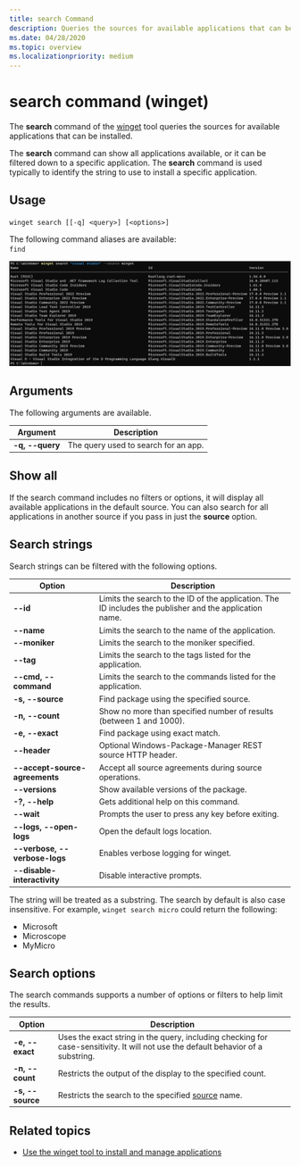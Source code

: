 ```yaml
---
title: search Command
description: Queries the sources for available applications that can be installed
ms.date: 04/28/2020
ms.topic: overview
ms.localizationpriority: medium
---
```


# search command (winget)

The **search** command of the [winget](index.md) tool queries the sources for available applications that can be installed.  

The **search** command can show all applications available, or it can be filtered down to a specific application. The **search** command is used typically to identify the string to use to install a specific application.

## Usage

`winget search [[-q] <query>] [<options>]`

The following command aliases are available: \
`find`

![Screenshot of the Windows Power Shell window displaying the results of the winget search.](images/search.png)

## Arguments

The following arguments are available.

| Argument  | Description |
 --------------|-------------|
| **-q, --query** |  The query used to search for an app. |

## Show all

If the search command includes no filters or options, it will display all available applications in the default source. You can also search for all applications in another source if you pass in just the **source** option.

## Search strings

Search strings can be filtered with the following options.

| Option  | Description |
 --------------|-------------|
| **--id** | Limits the search to the ID of the application. The ID includes the publisher and the application name. |
| **--name** | Limits the search to the name of the application. |
| **--moniker** | Limits the search to the moniker specified. |
| **--tag** | Limits the search to the tags listed for the application. |
| **--cmd, --command** | Limits the search to the commands listed for the application. |
| **-s, --source** | Find package using the specified source. |
| **-n, --count** | Show no more than specified number of results (between 1 and 1000). |
| **-e, --exact** | Find package using exact match. |
| **--header** | Optional Windows-Package-Manager REST source HTTP header. |
| **--accept-source-agreements** | Accept all source agreements during source operations. |
| **--versions** | Show available versions of the package. |
| **-?, --help** | Gets additional help on this command. |
| **--wait** | Prompts the user to press any key before exiting. |
| **--logs, --open-logs** | Open the default logs location. |
| **--verbose, --verbose-logs** | Enables verbose logging for winget. |
| **--disable-interactivity** | Disable interactive prompts. |

The string will be treated as a substring. The search by default is also case insensitive. For example, `winget search micro` could return the following:

* Microsoft
* Microscope
* MyMicro

## Search options

The search commands supports a number of options or filters to help limit the results.

| Option  | Description |
 --------------|-------------|
| **-e, --exact** | Uses the exact string in the query, including checking for case-sensitivity. It will not use the default behavior of a substring. |  
| **-n, --count** | Restricts the output of the display to the specified count. |
| **-s, --source** | Restricts the search to the specified [source](source.md) name. |

## Related topics

* [Use the winget tool to install and manage applications](index.md)

